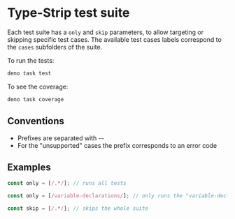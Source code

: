 # Type-Strip test suite

Each test suite has a `only` and `skip` parameters, to allow targeting or skipping specific test cases. The available test cases labels correspond to the `cases` subfolders of the suite.

To run the tests:

```sh
deno task test
```

To see the coverage:

```sh
deno task coverage
```

## Conventions

- Prefixes are separated with --
- For the "unsupported" cases the prefix corresponds to an error code

## Examples

```ts
const only = [/.*/]; // runs all tests

const only = [/variable-declarations/]; // only runs the "variable-declarations" test case

const skip = [/.*/]; // skips the whole suite
 ```